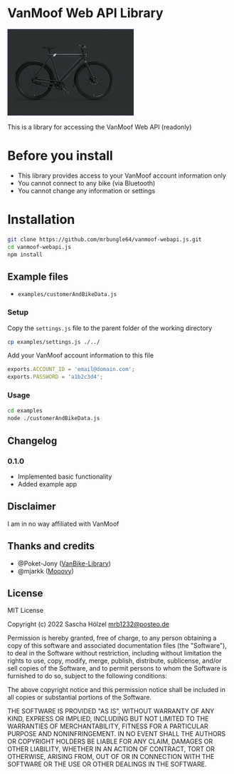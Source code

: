 # VanMoof Web API Library

![S3](./vanmoof-s3.png)

This is a library for accessing the VanMoof Web API (readonly)

# Before you install

* This library provides access to your VanMoof account information only
* You cannot connect to any bike (via Bluetooth)
* You cannot change any information or settings

# Installation

```bash
git clone https://github.com/mrbungle64/vanmoof-webapi.js.git
cd vanmoof-webapi.js
npm install
```

## Example files

* `examples/customerAndBikeData.js`

### Setup

Copy the `settings.js` file to the parent folder of the working directory

```bash
cp examples/settings.js ./../
```

Add your VanMoof account information to this file
```js
exports.ACCOUNT_ID = 'email@domain.com';
exports.PASSWORD = 'a1b2c3d4';
```

### Usage

```bash
cd examples
node ./customerAndBikeData.js
```

## Changelog

### 0.1.0

* Implemented basic functionality
* Added example app

## Disclaimer

I am in no way affiliated with VanMoof

## Thanks and credits

* @Poket-Jony ([VanBike-Library](https://github.com/Poket-Jony/vanbike-lib))
* @mjarkk ([Mooovy](https://github.com/mjarkk/vanmoof-web-controller))

## License

MIT License

Copyright (c) 2022 Sascha Hölzel <mrb1232@posteo.de>

Permission is hereby granted, free of charge, to any person obtaining a copy
of this software and associated documentation files (the "Software"), to deal
in the Software without restriction, including without limitation the rights
to use, copy, modify, merge, publish, distribute, sublicense, and/or sell
copies of the Software, and to permit persons to whom the Software is
furnished to do so, subject to the following conditions:

The above copyright notice and this permission notice shall be included in all
copies or substantial portions of the Software.

THE SOFTWARE IS PROVIDED "AS IS", WITHOUT WARRANTY OF ANY KIND, EXPRESS OR
IMPLIED, INCLUDING BUT NOT LIMITED TO THE WARRANTIES OF MERCHANTABILITY,
FITNESS FOR A PARTICULAR PURPOSE AND NONINFRINGEMENT. IN NO EVENT SHALL THE
AUTHORS OR COPYRIGHT HOLDERS BE LIABLE FOR ANY CLAIM, DAMAGES OR OTHER
LIABILITY, WHETHER IN AN ACTION OF CONTRACT, TORT OR OTHERWISE, ARISING FROM,
OUT OF OR IN CONNECTION WITH THE SOFTWARE OR THE USE OR OTHER DEALINGS IN THE
SOFTWARE.
